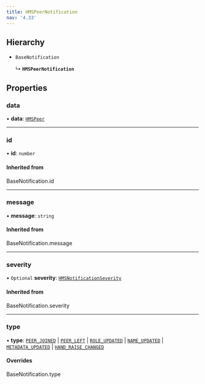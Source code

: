 ```yaml
---
title: HMSPeerNotification
nav: '4.33'
---
```


## Hierarchy

- `BaseNotification`

  ↳ **`HMSPeerNotification`**

## Properties

### data

• **data**: [`HMSPeer`](/api-reference/javascript/v2/interfaces/HMSPeer)

---

### id

• **id**: `number`

#### Inherited from

BaseNotification.id

---

### message

• **message**: `string`

#### Inherited from

BaseNotification.message

---

### severity

• `Optional` **severity**: [`HMSNotificationSeverity`](/api-reference/javascript/v2/enums/HMSNotificationSeverity)

#### Inherited from

BaseNotification.severity

---

### type

• **type**: [`PEER_JOINED`](/api-reference/javascript/v2/enums/HMSNotificationTypes#peer_joined) \| [`PEER_LEFT`](/api-reference/javascript/v2/enums/HMSNotificationTypes#peer_left) \| [`ROLE_UPDATED`](/api-reference/javascript/v2/enums/HMSNotificationTypes#role_updated) \| [`NAME_UPDATED`](/api-reference/javascript/v2/enums/HMSNotificationTypes#name_updated) \| [`METADATA_UPDATED`](/api-reference/javascript/v2/enums/HMSNotificationTypes#metadata_updated) \| [`HAND_RAISE_CHANGED`](/api-reference/javascript/v2/enums/HMSNotificationTypes#hand_raise_changed)

#### Overrides

BaseNotification.type
